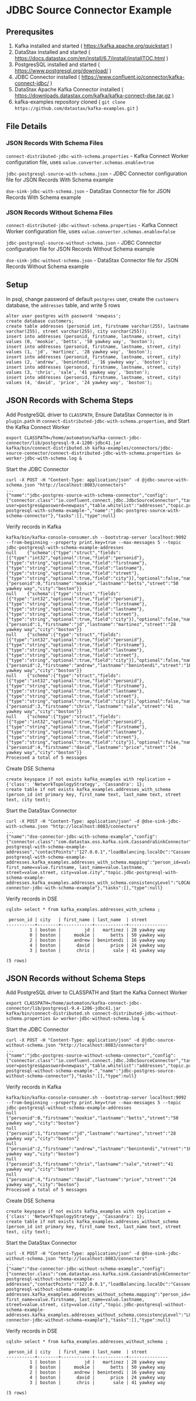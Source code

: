 # JDBC Source Connector Example 

## Prerequsites
1. Kafka installed and started ( https://kafka.apache.org/quickstart )
2. DataStax installed and started ( https://docs.datastax.com/en/install/6.7/install/installTOC.html )
3. PostgresSQL installed and started ( https://www.postgresql.org/download/ )
4. JDBC Connector installed ( https://www.confluent.io/connector/kafka-connect-jdbc/ )
5. DataStax Apache Kafka Connector installed ( https://downloads.datastax.com/kafka/kafka-connect-dse.tar.gz )
6. kafka-examples repository cloned ( `git clone https://github.com/datastax/kafka-examples.git` )

## File Details

### JSON Records With Schema Files
`connect-distributed-jdbc-with-schema.properties` - Kafka Connect Worker configuration file, uses `value.converter.schemas.enable=true`

`jdbc-postgresql-source-with-schema.json` - JDBC Connector configuration file for JSON Records With Schema example

`dse-sink-jdbc-with-schema.json` - DataStax Connector file for JSON Records With Schema example

### JSON Records Without Schema Files
`connect-distributed-jdbc-without-schema.properties` - Kafka Connect Worker configuration file, uses `value.converter.schemas.enable=false`

`jdbc-postgresql-source-without-schema.json` - JDBC Connector configuration file for JSON Records Without Schema example

`dse-sink-jdbc-without-schema.json` - DataStax Connector file for JSON Records Without Schema example

## Setup

In psql, change password of default `postgres` user, create the `customers` database, the `addresses` table, and write 5 rows

```
alter user postgres with password 'newpass';
create database customers;
create table addresses (personid int, firstname varchar(255), lastname varchar(255), street varchar(255), city varchar(255));
insert into addresses (personid, firstname, lastname, street, city) values (0, 'mookie', 'betts', '50 yawkey way', 'boston');
insert into addresses (personid, firstname, lastname, street, city) values (1, 'jd', 'martinez', '28 yawkey way', 'boston');
insert into addresses (personid, firstname, lastname, street, city) values (2, 'andrew', 'benintendi', '16 yawkey way', 'boston');
insert into addresses (personid, firstname, lastname, street, city) values (3, 'chris', 'sale', '41 yawkey way', 'boston');
insert into addresses (personid, firstname, lastname, street, city) values (4, 'david', 'price', '24 yawkey way', 'boston');
```

## JSON Records with Schema Steps

Add PostgreSQL driver to `CLASSPATH`, Ensure DataStax Connector is in `plugin.path` in `connect-distributed-jdbc-with-schema.properties`, and Start the Kafka Connect Worker
```
export CLASSPATH=/home/automaton/kafka-connect-jdbc-connector/lib/postgresql-9.4-1206-jdbc41.jar
kafka/bin/connect-distributed.sh kafka-examples/connectors/jdbc-source-connector/connect-distributed-jdbc-with-schema.properties &> worker-jdbc-with-schema.log &
```

Start the JDBC Connector
```
curl -X POST -H "Content-Type: application/json" -d @jdbc-source-with-schema.json "http://localhost:8083/connectors"
...
{"name":"jdbc-postgres-source-with-schema-connector","config":{"connector.class":"io.confluent.connect.jdbc.JdbcSourceConnector","tasks.max":"1","mode":"bulk","connection.url":"jdbc:postgresql://localhost:5432/customers?user=postgres&password=newpass","table.whitelist":"addresses","topic.prefix":"jdbc-postgresql-with-schema-example-","name":"jdbc-postgres-source-with-schema-connector"},"tasks":[],"type":null}
```

Verify records in Kafka
```
kafka/bin/kafka-console-consumer.sh --bootstrap-server localhost:9092 --from-beginning --property print.key=true --max-messages 5 --topic jdbc-postgresql-with-schema-example-addresses
null	{"schema":{"type":"struct","fields":[{"type":"int32","optional":true,"field":"personid"},{"type":"string","optional":true,"field":"firstname"},{"type":"string","optional":true,"field":"lastname"},{"type":"string","optional":true,"field":"street"},{"type":"string","optional":true,"field":"city"}],"optional":false,"name":"addresses"},"payload":{"personid":0,"firstname":"mookie","lastname":"betts","street":"50 yawkey way","city":"boston"}}
null	{"schema":{"type":"struct","fields":[{"type":"int32","optional":true,"field":"personid"},{"type":"string","optional":true,"field":"firstname"},{"type":"string","optional":true,"field":"lastname"},{"type":"string","optional":true,"field":"street"},{"type":"string","optional":true,"field":"city"}],"optional":false,"name":"addresses"},"payload":{"personid":1,"firstname":"jd","lastname":"martinez","street":"28 yawkey way","city":"boston"}}
null	{"schema":{"type":"struct","fields":[{"type":"int32","optional":true,"field":"personid"},{"type":"string","optional":true,"field":"firstname"},{"type":"string","optional":true,"field":"lastname"},{"type":"string","optional":true,"field":"street"},{"type":"string","optional":true,"field":"city"}],"optional":false,"name":"addresses"},"payload":{"personid":2,"firstname":"andrew","lastname":"benintendi","street":"16 yawkey way","city":"boston"}}
null	{"schema":{"type":"struct","fields":[{"type":"int32","optional":true,"field":"personid"},{"type":"string","optional":true,"field":"firstname"},{"type":"string","optional":true,"field":"lastname"},{"type":"string","optional":true,"field":"street"},{"type":"string","optional":true,"field":"city"}],"optional":false,"name":"addresses"},"payload":{"personid":3,"firstname":"chris","lastname":"sale","street":"41 yawkey way","city":"boston"}}
null	{"schema":{"type":"struct","fields":[{"type":"int32","optional":true,"field":"personid"},{"type":"string","optional":true,"field":"firstname"},{"type":"string","optional":true,"field":"lastname"},{"type":"string","optional":true,"field":"street"},{"type":"string","optional":true,"field":"city"}],"optional":false,"name":"addresses"},"payload":{"personid":4,"firstname":"david","lastname":"price","street":"24 yawkey way","city":"boston"}}
Processed a total of 5 messages
```

Create DSE Schema
```
create keyspace if not exists kafka_examples with replication = {'class': 'NetworkTopologyStrategy', 'Cassandra': 1};
create table if not exists kafka_examples.addresses_with_schema (person_id int primary key, first_name text, last_name text, street text, city text);
```

Start the DataStax Connector
```
curl -X POST -H "Content-Type: application/json" -d @dse-sink-jdbc-with-schema.json "http://localhost:8083/connectors"
...
{"name":"dse-connector-jdbc-with-schema-example","config":{"connector.class":"com.datastax.oss.kafka.sink.CassandraSinkConnector","tasks.max":"1","topics":"jdbc-postgresql-with-schema-example-addresses","contactPoints":"127.0.0.1","loadBalancing.localDc":"Cassandra","topic.jdbc-postgresql-with-schema-example-addresses.kafka_examples.addresses_with_schema.mapping":"person_id=value.personid, first_name=value.firstname, last_name=value.lastname, street=value.street, city=value.city","topic.jdbc-postgresql-with-schema-example-addresses.kafka_examples.addresses_with_schema.consistencyLevel":"LOCAL_QUORUM","name":"dse-connector-jdbc-with-schema-example"},"tasks":[],"type":null}
```

Verify records in DSE
```
cqlsh> select * from kafka_examples.addresses_with_schema ;

 person_id | city   | first_name | last_name  | street
-----------+--------+------------+------------+---------------
         1 | boston |         jd |   martinez | 28 yawkey way
         0 | boston |     mookie |      betts | 50 yawkey way
         2 | boston |     andrew | benintendi | 16 yawkey way
         4 | boston |      david |      price | 24 yawkey way
         3 | boston |      chris |       sale | 41 yawkey way

(5 rows)
```

## JSON Records without Schema Steps

Add PostgreSQL driver to CLASSPATH and Start the Kafka Connect Worker
```
export CLASSPATH=/home/automaton/kafka-connect-jdbc-connector/lib/postgresql-9.4-1206-jdbc41.jar
kafka/bin/connect-distributed.sh connect-distributed-jdbc-without-schema.properties &> worker-jdbc-without-schema.log &
```

Start the JDBC Connector
```
curl -X POST -H "Content-Type: application/json" -d @jdbc-source-without-schema.json "http://localhost:8083/connectors"
...
{"name":"jdbc-postgres-source-without-schema-connector","config":{"connector.class":"io.confluent.connect.jdbc.JdbcSourceConnector","tasks.max":"1","mode":"bulk","connection.url":"jdbc:postgresql://localhost:5432/customers?user=postgres&password=newpass","table.whitelist":"addresses","topic.prefix":"jdbc-postgresql-without-schema-example-","name":"jdbc-postgres-source-without-schema-connector"},"tasks":[],"type":null}
```

Verify records in Kafka
```
kafka/bin/kafka-console-consumer.sh --bootstrap-server localhost:9092 --from-beginning --property print.key=true --max-messages 5 --topic jdbc-postgresql-without-schema-example-addresses
null	{"personid":0,"firstname":"mookie","lastname":"betts","street":"50 yawkey way","city":"boston"}
null	{"personid":1,"firstname":"jd","lastname":"martinez","street":"28 yawkey way","city":"boston"}
null	{"personid":2,"firstname":"andrew","lastname":"benintendi","street":"16 yawkey way","city":"boston"}
null	{"personid":3,"firstname":"chris","lastname":"sale","street":"41 yawkey way","city":"boston"}
null	{"personid":4,"firstname":"david","lastname":"price","street":"24 yawkey way","city":"boston"}
Processed a total of 5 messages
```

Create DSE Schema
```
create keyspace if not exists kafka_examples with replication = {'class': 'NetworkTopologyStrategy', 'Cassandra': 1};
create table if not exists kafka_examples.addresses_without_schema (person_id int primary key, first_name text, last_name text, street text, city text);
```

Start the DataStax Connector
```
curl -X POST -H "Content-Type: application/json" -d @dse-sink-jdbc-without-schema.json "http://localhost:8083/connectors"
...
{"name":"dse-connector-jdbc-without-schema-example","config":{"connector.class":"com.datastax.oss.kafka.sink.CassandraSinkConnector","tasks.max":"1","topics":"jdbc-postgresql-without-schema-example-addresses","contactPoints":"127.0.0.1","loadBalancing.localDc":"Cassandra","topic.jdbc-postgresql-without-schema-example-addresses.kafka_examples.addresses_without_schema.mapping":"person_id=value.personid, first_name=value.firstname, last_name=value.lastname, street=value.street, city=value.city","topic.jdbc-postgresql-without-schema-example-addresses.kafka_examples.addresses_without_schema.consistencyLevel":"LOCAL_QUORUM","name":"dse-connector-jdbc-without-schema-example"},"tasks":[],"type":null}
```

Verify records in DSE
```
cqlsh> select * from kafka_examples.addresses_without_schema ;

 person_id | city   | first_name | last_name  | street
-----------+--------+------------+------------+---------------
         1 | boston |         jd |   martinez | 28 yawkey way
         0 | boston |     mookie |      betts | 50 yawkey way
         2 | boston |     andrew | benintendi | 16 yawkey way
         4 | boston |      david |      price | 24 yawkey way
         3 | boston |      chris |       sale | 41 yawkey way

(5 rows)
```

